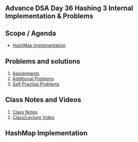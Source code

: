 ## Advance DSA Day 36 Hashing 3 Internal Implementation & Problems

## Scope / Agenda
- [HashMap Implementation]()

## Problems and solutions

1. [Assignments]()
2. [Additional Problems]()
3. [Self Practise Problems]()

## Class Notes and Videos

1. [Class Notes](../../../class_Notes/Advance%20DSA%20Notes/36.%20Hashing_Implementation.pdf)
2. [Class/Lecture Video](https://youtu.be/0KGjj-xWaCA)


## HashMap Implementation